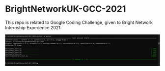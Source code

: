 # BrightNetworkUK-GCC-2021
This repo is related to Google Coding Challenge, given to Bright Network Internship Experience 2021.


![All test Passed!](Screenshots/gcc.png)
